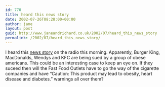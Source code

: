 ```yaml
---
id: 770
title: heard this news story
date: 2002-07-26T08:28:00+00:00
author: jane
layout: post
guid: http://www.janeandrichard.co.uk/2002/07/heard_this_news_story
permalink: /2002/07/heard_this_news_story/
---
```

I heard this [news story](http://news.bbc.co.uk/1/hi/world/americas/2151754.stm) on the radio this morning. Apparently, Burger King, MacDonalds, Wendys and KFC are being sued by a group of obese americans. This could be an interesting case to keep an eye on. If they suceed then will the Fast Food Outlets have to go the way of the cigarette companies and have &#8220;Caution: This product may lead to obesity, heart disease and diabetes.&#8221; warnings all over them?